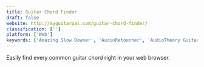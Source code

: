 ```yaml
---
title: Guitar Chord Finder
draft: false 
website: http://myguitarpal.com/guitar-chord-finder/
classification: ['']
platform: ['Web']
keywords: ['Amazing Slow Downer', 'AudioRetoucher', 'AudioTheory Guitars', 'Auricular', 'Chord Generator', 'GUITAA', 'GtrLib - Guitar Chords', 'Guitar Dashboard', 'ITS Dispatch', 'LoadMaster', 'Meludia', 'Modacity', 'MusicTrans', 'Padlet Briefcase', 'Sonic Visualiser', 'Transcribe', 'Tune Transcriber', 'UkeLib - Ukulele Chords', 'oTranscribe', 'start.me']
---
```

Easily find every common guitar chord right in your web browser.